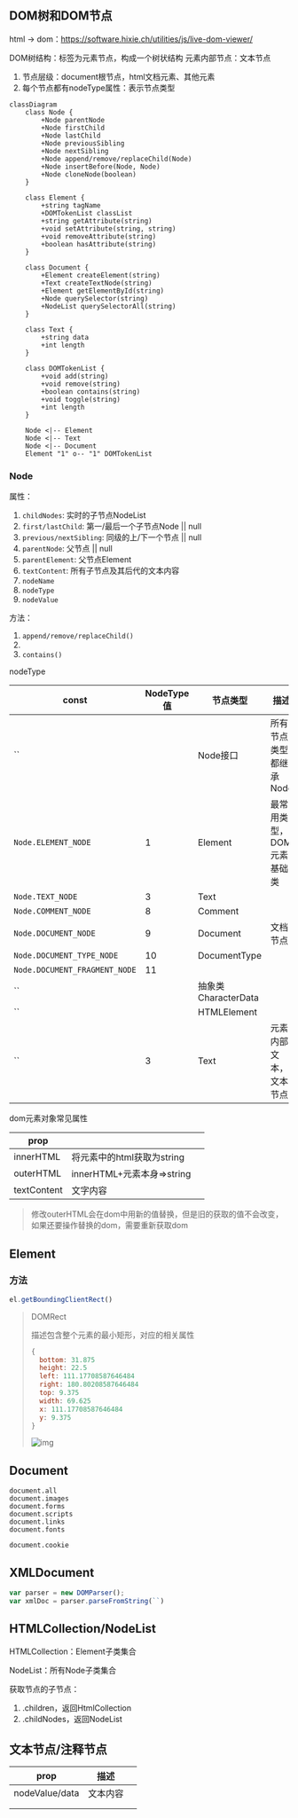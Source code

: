 ## DOM树和DOM节点

html → dom：https://software.hixie.ch/utilities/js/live-dom-viewer/

DOM树结构：标签为元素节点，构成一个树状结构
元素内部节点：文本节点

1. 节点层级：document根节点，html文档元素、其他元素
1. 每个节点都有nodeType属性：表示节点类型

```mermaid
classDiagram
    class Node {
        +Node parentNode
        +Node firstChild
        +Node lastChild
        +Node previousSibling
        +Node nextSibling
        +Node append/remove/replaceChild(Node)
        +Node insertBefore(Node, Node)
        +Node cloneNode(boolean)
    }

    class Element {
        +string tagName
        +DOMTokenList classList
        +string getAttribute(string)
        +void setAttribute(string, string)
        +void removeAttribute(string)
        +boolean hasAttribute(string)
    }

    class Document {
        +Element createElement(string)
        +Text createTextNode(string)
        +Element getElementById(string)
        +Node querySelector(string)
        +NodeList querySelectorAll(string)
    }

    class Text {
        +string data
        +int length
    }

    class DOMTokenList {
        +void add(string)
        +void remove(string)
        +boolean contains(string)
        +void toggle(string)
        +int length
    }

    Node <|-- Element
    Node <|-- Text
    Node <|-- Document
    Element "1" o-- "1" DOMTokenList

```

### Node

属性：

1. `childNodes`: 实时的子节点NodeList
2. `first/lastChild`: 第一/最后一个子节点Node || null
3. `previous/nextSibling`: 同级的上/下一个节点 || null
4. `parentNode`: 父节点 || null
5. `parentElement`: 父节点Element
6. `textContent`: 所有子节点及其后代的文本内容
7. `nodeName`
8. `nodeType`
9. `nodeValue`

方法：

1. `append/remove/replaceChild()`
1. 
1. `contains()`

nodeType

| const                         | NodeType值 | 节点类型            | 描述                      | 示例             |
| ----------------------------- | ---------- | ------------------- | ------------------------- | ---------------- |
| ``                            |            | Node接口            | 所有节点类型都继承Node    |                  |
| `Node.ELEMENT_NODE`           | 1          | Element             | 最常用类型，DOM元素基础类 | div span         |
| `Node.TEXT_NODE`              | 3          | Text                |                           |                  |
| `Node.COMMENT_NODE`           | 8          | Comment             |                           |                  |
| `Node.DOCUMENT_NODE`          | 9          | Document            | 文档节点                  | 全局变量document |
| `Node.DOCUMENT_TYPE_NODE`     | 10         | DocumentType        |                           |                  |
| `Node.DOCUMENT_FRAGMENT_NODE` | 11         |                     |                           |                  |
| ``                            |            | 抽象类CharacterData |                           |                  |
| ``                            |            | HTMLElement         |                           |                  |
| ``                            | 3          | Text                | 元素内部文本，文本节点    | 我是文本         |

dom元素对象常见属性

| prop        |                            |      |
| ----------- | -------------------------- | ---- |
| innerHTML   | 将元素中的html获取为string |      |
| outerHTML   | innerHTML+元素本身=>string |      |
| textContent | 文字内容                   |      |

> 修改outerHTML会在dom中用新的值替换，但是旧的获取的值不会改变，如果还要操作替换的dom，需要重新获取dom

## Element

### 方法

```js
el.getBoundingClientRect()
```

> DOMRect
>
> 描述包含整个元素的最小矩形，对应的相关属性
>
> ```js
> {
>   bottom: 31.875
>   height: 22.5
>   left: 111.17708587646484
>   right: 180.80208587646484
>   top: 9.375
>   width: 69.625
>   x: 111.17708587646484
>   y: 9.375
> }
> ```
>
> ![img](./images/element-box-diagram.png)



 ## Document

```
document.all
document.images
document.forms
document.scripts
document.links
document.fonts

document.cookie
```

## XMLDocument

```js
var parser = new DOMParser();
var xmlDoc = parser.parseFromString(``)
```



## HTMLCollection/NodeList

HTMLCollection：Element子类集合

NodeList：所有Node子类集合

获取节点的子节点：

1. .children，返回HtmlCollection
2. .childNodes，返回NodeList



## 文本节点/注释节点

| prop           | 描述     |      |
| -------------- | -------- | ---- |
| nodeValue/data | 文本内容 |      |
|                |          |      |
|                |          |      |